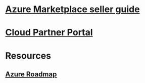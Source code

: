 # [Azure Marketplace seller guide](./seller-guide/cloud-partner-portal-seller-guide.md)
# [Cloud Partner Portal](./cloud-partner-portal/cloud-partner-portal-what-is-the-cloud-partner-portal.md)
# Resources
## [Azure Roadmap](https://azure.microsoft.com/roadmap/)
